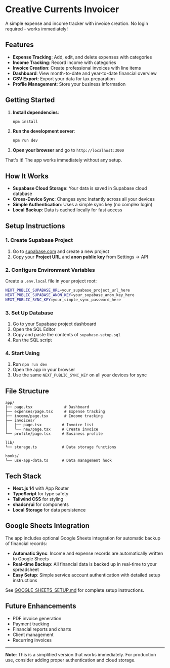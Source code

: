 # Creative Currents Invoicer

A simple expense and income tracker with invoice creation. No login required - works immediately!

## Features

- **Expense Tracking**: Add, edit, and delete expenses with categories
- **Income Tracking**: Record income with categories
- **Invoice Creation**: Create professional invoices with line items
- **Dashboard**: View month-to-date and year-to-date financial overview
- **CSV Export**: Export your data for tax preparation
- **Profile Management**: Store your business information

## Getting Started

1. **Install dependencies**:

   ```bash
   npm install
   ```

2. **Run the development server**:

   ```bash
   npm run dev
   ```

3. **Open your browser** and go to `http://localhost:3000`

That's it! The app works immediately without any setup.

## How It Works

- **Supabase Cloud Storage**: Your data is saved in Supabase cloud database
- **Cross-Device Sync**: Changes sync instantly across all your devices
- **Simple Authentication**: Uses a simple sync key (no complex login)
- **Local Backup**: Data is cached locally for fast access

## Setup Instructions

### 1. Create Supabase Project

1. Go to [supabase.com](https://supabase.com/) and create a new project
2. Copy your **Project URL** and **anon public key** from Settings → API

### 2. Configure Environment Variables

Create a `.env.local` file in your project root:

```bash
NEXT_PUBLIC_SUPABASE_URL=your_supabase_project_url_here
NEXT_PUBLIC_SUPABASE_ANON_KEY=your_supabase_anon_key_here
NEXT_PUBLIC_SYNC_KEY=your_simple_sync_password_here
```

### 3. Set Up Database

1. Go to your Supabase project dashboard
2. Open the SQL Editor
3. Copy and paste the contents of `supabase-setup.sql`
4. Run the SQL script

### 4. Start Using

1. Run `npm run dev`
2. Open the app in your browser
3. Use the same `NEXT_PUBLIC_SYNC_KEY` on all your devices for sync

## File Structure

```
app/
├── page.tsx              # Dashboard
├── expenses/page.tsx     # Expense tracking
├── income/page.tsx       # Income tracking
├── invoices/
│   ├── page.tsx         # Invoice list
│   └── new/page.tsx     # Create invoice
└── profile/page.tsx     # Business profile

lib/
└── storage.ts           # Data storage functions

hooks/
└── use-app-data.ts      # Data management hook
```

## Tech Stack

- **Next.js 14** with App Router
- **TypeScript** for type safety
- **Tailwind CSS** for styling
- **shadcn/ui** for components
- **Local Storage** for data persistence

## Google Sheets Integration

The app includes optional Google Sheets integration for automatic backup of financial records:

- **Automatic Sync**: Income and expense records are automatically written to Google Sheets
- **Real-time Backup**: All financial data is backed up in real-time to your spreadsheet
- **Easy Setup**: Simple service account authentication with detailed setup instructions

See [GOOGLE_SHEETS_SETUP.md](./GOOGLE_SHEETS_SETUP.md) for complete setup instructions.

## Future Enhancements

- PDF invoice generation
- Payment tracking
- Financial reports and charts
- Client management
- Recurring invoices

---

**Note**: This is a simplified version that works immediately. For production use, consider adding proper authentication and cloud storage.
